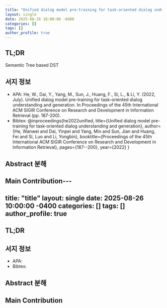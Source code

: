 ```yaml
---
title: "Unified dialog model pre-training for task-oriented dialog understanding and generation"
layout: single
date: 2025-08-26 10:00:00 -0400
categories: []
tags: []
author_profile: true
---
```

## TL;DR
Semantic Tree based DST

## 서지 정보
- APA: He, W., Dai, Y., Yang, M., Sun, J., Huang, F., Si, L., & Li, Y. (2022, July). Unified dialog model pre-training for task-oriented dialog understanding and generation. In Proceedings of the 45th International ACM SIGIR Conference on Research and Development in Information Retrieval (pp. 187-200).
- Bibtex: @inproceedings{he2022unified,
  title={Unified dialog model pre-training for task-oriented dialog understanding and generation},
  author={He, Wanwei and Dai, Yinpei and Yang, Min and Sun, Jian and Huang, Fei and Si, Luo and Li, Yongbin},
  booktitle={Proceedings of the 45th International ACM SIGIR Conference on Research and Development in Information Retrieval},
  pages={187--200},
  year={2022}
}
## Abstract 분해

## Main Contribution---
title: "title"
layout: single
date: 2025-08-26 10:00:00 -0400
categories: []
tags: []
author_profile: true
---
## TL;DR

## 서지 정보
- APA: 
- Bibtex: 
## Abstract 분해

## Main Contribution